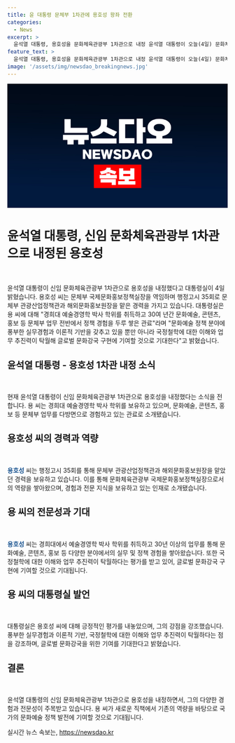 ```yaml
---
title: 윤 대통령 문체부 1차관에 용호성 왕좌 전환
categories:
  - News
excerpt: >
  윤석열 대통령, 용호성을 문화체육관광부 1차관으로 내정 윤석열 대통령이 오늘(4일) 문화체육관광부 1차관에 용호성 문체부 국제문화홍보정책실장을 임명했습니다. 용 신임 차관은 경희대 예술경영학 박사 학위 소지자로, 문화예술, 콘텐츠, 홍보 등 문체부 업무 경험이 풍부하며, 국정철학에 대한 이해와 업무 추진력이 뛰어나다는 평가를 받고 있습니다.
feature_text: >
  윤석열 대통령, 용호성을 문화체육관광부 1차관으로 내정 윤석열 대통령이 오늘(4일) 문화체육관광부 1차관에 용호성 문체부 국제문화홍보정책실장을 임명했습니다. 용 신임 차관은 경희대 예술경영학 박사 학위 소지자로, 문화예술, 콘텐츠, 홍보 등 문체부 업무 경험이 풍부하며, 국정철학에 대한 이해와 업무 추진력이 뛰어나다는 평가를 받고 있습니다.
image: '/assets/img/newsdao_breakingnews.jpg'
---
```


<p><img src="/assets/img/newsdao_breakingnews.jpg" alt="firstkoreanews 속보" /></p>

<h1>윤석열 대통령, 신임 문화체육관광부 1차관으로 내정된 용호성</h1>

<p data-ke-size="size16">&nbsp;</p>

<p>윤석열 대통령이 신임 문화체육관광부 1차관으로 용호성을 내정했다고 대통령실이 4일 밝혔습니다. 용호성 씨는 문체부 국제문화홍보정책실장을 역임하며 행정고시 35회로 문체부 관광산업정책관과 해외문화홍보원장을 맡은 경력을 가지고 있습니다. 대통령실은 용 씨에 대해 "경희대 예술경영학 박사 학위를 취득하고 30여 년간 문화예술, 콘텐츠, 홍보 등 문체부 업무 전반에서 정책 경험을 두루 쌓은 관료"라며 "문화예술 정책 분야에 풍부한 실무경험과 이론적 기반을 갖추고 있을 뿐만 아니라 국정철학에 대한 이해와 업무 추진력이 탁월해 글로벌 문화강국 구현에 기여할 것으로 기대한다"고 밝혔습니다.</p>

<h2 data-ke-size="size26">윤석열 대통령 - 용호성 1차관 내정 소식</h2>

<p data-ke-size="size16">&nbsp;</p>

<p>현재 윤석열 대통령이 신임 문화체육관광부 1차관으로 용호성을 내정했다는 소식을 전합니다. 용 씨는 경희대 예술경영학 박사 학위를 보유하고 있으며, 문화예술, 콘텐츠, 홍보 등 문체부 업무를 다방면으로 경험하고 있는 관료로 소개됐습니다.</p>

<h2 data-ke-size="size26">용호성 씨의 경력과 역량</h2>

<p data-ke-size="size16">&nbsp;</p>

<p><b><span style="color: #1a5490;">용호성</span></b> 씨는 행정고시 35회를 통해 문체부 관광산업정책관과 해외문화홍보원장을 맡았던 경력을 보유하고 있습니다. 이를 통해 문화체육관광부 국제문화홍보정책실장으로서의 역량을 쌓아왔으며, 경험과 전문 지식을 보유하고 있는 인재로 소개됐습니다.</p>

<h2 data-ke-size="size26">용 씨의 전문성과 기대</h2>

<p data-ke-size="size16">&nbsp;</p>

<p><b><span style="color: #1a5490;">용호성</span></b> 씨는 경희대에서 예술경영학 박사 학위를 취득하고 30년 이상의 업무를 통해 문화예술, 콘텐츠, 홍보 등 다양한 분야에서의 실무 및 정책 경험을 쌓아왔습니다. 또한 국정철학에 대한 이해와 업무 추진력이 탁월하다는 평가를 받고 있어, 글로벌 문화강국 구현에 기여할 것으로 기대됩니다.</p>

<h2 data-ke-size="size26">용 씨의 대통령실 발언</h2>

<p data-ke-size="size16">&nbsp;</p>

<p>대통령실은 용호성 씨에 대해 긍정적인 평가를 내놓았으며, 그의 강점을 강조했습니다. 풍부한 실무경험과 이론적 기반, 국정철학에 대한 이해와 업무 추진력이 탁월하다는 점을 강조하며, 글로벌 문화강국을 위한 기여를 기대한다고 밝혔습니다.</p>

<h2 data-ke-size="size26">결론</h2>

<p data-ke-size="size16">&nbsp;</p>

<p>윤석열 대통령의 신임 문화체육관광부 1차관으로 용호성을 내정하면서, 그의 다양한 경험과 전문성이 주목받고 있습니다. 용 씨가 새로운 직책에서 기존의 역량을 바탕으로 국가의 문화예술 정책 발전에 기여할 것으로 기대됩니다.</p>
실시간 뉴스 속보는, <a href="https://newsdao.kr" rel="dofollow">https://newsdao.kr</a>



